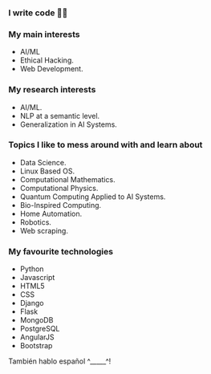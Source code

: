### I write code 🐱‍💻<br>

### My main interests
- AI/ML
- Ethical Hacking.
- Web Development.

### My research interests
- AI/ML.
- NLP at a semantic level.
- Generalization in AI Systems.

### Topics I like to mess around with and learn about
- Data Science.
- Linux Based OS.
- Computational Mathematics.
- Computational Physics.
- Quantum Computing Applied to AI Systems.
- Bio-Inspired Computing.
- Home Automation.
- Robotics.
- Web scraping.

### My favourite technologies
- Python
- Javascript
- HTML5
- CSS
- Django
- Flask
- MongoDB
- PostgreSQL
- AngularJS
- Bootstrap

También hablo español ^_____^!

<!---
druiz35/druiz35 is a ✨ special ✨ repository because its `README.md` (this file) appears on your GitHub profile.
You can click the Preview link to take a look at your changes.
--->
